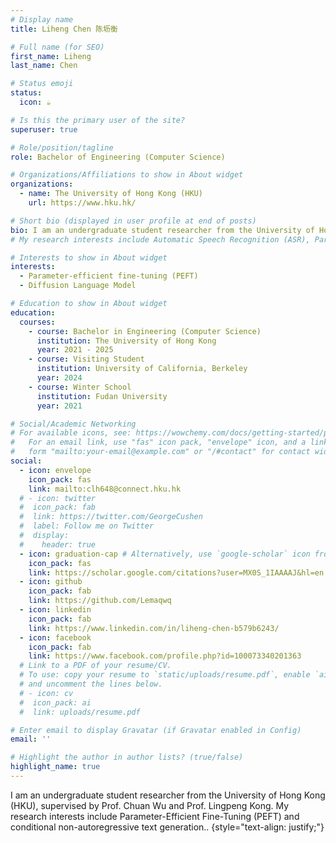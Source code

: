 ```yaml
---
# Display name
title: Liheng Chen 陈坜衡

# Full name (for SEO)
first_name: Liheng
last_name: Chen

# Status emoji
status:
  icon: ☕️

# Is this the primary user of the site?
superuser: true

# Role/position/tagline
role: Bachelor of Engineering (Computer Science)

# Organizations/Affiliations to show in About widget
organizations:
  - name: The University of Hong Kong (HKU)
    url: https://www.hku.hk/

# Short bio (displayed in user profile at end of posts)
bio: I am an undergraduate student researcher from the University of Hong Kong (HKU). My research interests include Parameter-Efficient Fine-Tuning (PEFT) and conditional non-autoregressive text generation.
# My research interests include Automatic Speech Recognition (ASR), Parameter-efficient fine-tuning (PEFT), Diffusion Model, and other topics regarding Natural Language Processing (NLP), and Machine Learning (ML).

# Interests to show in About widget
interests:
  - Parameter-efficient fine-tuning (PEFT)
  - Diffusion Language Model

# Education to show in About widget
education:
  courses:
    - course: Bachelor in Engineering (Computer Science)
      institution: The University of Hong Kong
      year: 2021 - 2025
    - course: Visiting Student
      institution: University of California, Berkeley
      year: 2024
    - course: Winter School
      institution: Fudan University
      year: 2021

# Social/Academic Networking
# For available icons, see: https://wowchemy.com/docs/getting-started/page-builder/#icons
#   For an email link, use "fas" icon pack, "envelope" icon, and a link in the
#   form "mailto:your-email@example.com" or "/#contact" for contact widget.
social:
  - icon: envelope
    icon_pack: fas
    link: mailto:clh648@connect.hku.hk
  # - icon: twitter
  #  icon_pack: fab
  #  link: https://twitter.com/GeorgeCushen
  #  label: Follow me on Twitter
  #  display:
  #    header: true
  - icon: graduation-cap # Alternatively, use `google-scholar` icon from `ai` icon pack
    icon_pack: fas
    link: https://scholar.google.com/citations?user=MX0S_1IAAAAJ&hl=en
  - icon: github
    icon_pack: fab
    link: https://github.com/Lemaqwq
  - icon: linkedin
    icon_pack: fab
    link: https://www.linkedin.com/in/liheng-chen-b579b6243/
  - icon: facebook
    icon_pack: fab
    link: https://www.facebook.com/profile.php?id=100073340201363
  # Link to a PDF of your resume/CV.
  # To use: copy your resume to `static/uploads/resume.pdf`, enable `ai` icons in `params.yaml`,
  # and uncomment the lines below.
  # - icon: cv
  #  icon_pack: ai
  #  link: uploads/resume.pdf

# Enter email to display Gravatar (if Gravatar enabled in Config)
email: ''

# Highlight the author in author lists? (true/false)
highlight_name: true
---
```


I am an undergraduate student researcher from the University of Hong Kong (HKU), supervised by Prof. Chuan Wu and Prof. Lingpeng Kong. My research interests include Parameter-Efficient Fine-Tuning (PEFT) and conditional non-autoregressive text generation..
{style="text-align: justify;"}

